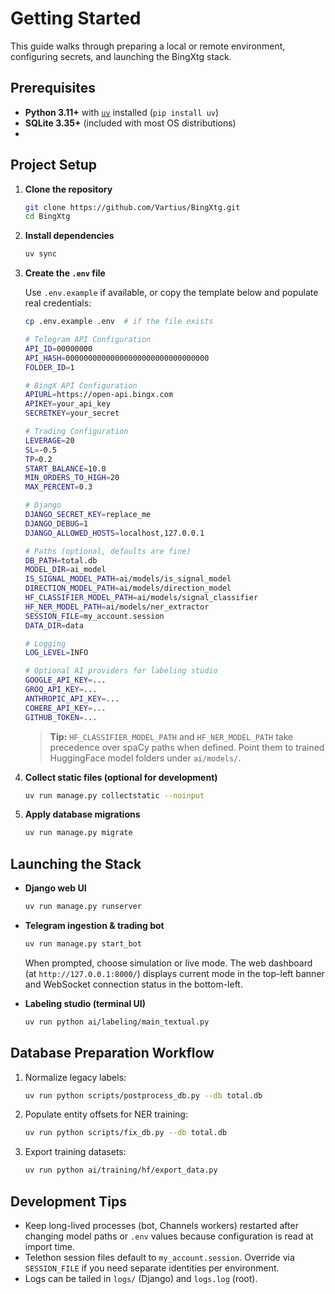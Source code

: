# Getting Started

This guide walks through preparing a local or remote environment, configuring secrets, and launching the BingXtg stack.

## Prerequisites

- **Python 3.11+** with [`uv`](https://github.com/astral-sh/uv) installed (`pip install uv`)
- **SQLite 3.35+** (included with most OS distributions)
- 
## Project Setup

1. **Clone the repository**
   ```zsh
   git clone https://github.com/Vartius/BingXtg.git
   cd BingXtg
   ```

2. **Install dependencies**
   ```zsh
   uv sync
   ```

3. **Create the `.env` file**

   Use `.env.example` if available, or copy the template below and populate real credentials:

   ```zsh
   cp .env.example .env  # if the file exists
   ```

   ```zsh
   # Telegram API Configuration
   API_ID=00000000
   API_HASH=00000000000000000000000000000000
   FOLDER_ID=1

   # BingX API Configuration
   APIURL=https://open-api.bingx.com
   APIKEY=your_api_key
   SECRETKEY=your_secret

   # Trading Configuration
   LEVERAGE=20
   SL=-0.5
   TP=0.2
   START_BALANCE=10.0
   MIN_ORDERS_TO_HIGH=20
   MAX_PERCENT=0.3

   # Django
   DJANGO_SECRET_KEY=replace_me
   DJANGO_DEBUG=1
   DJANGO_ALLOWED_HOSTS=localhost,127.0.0.1

   # Paths (optional, defaults are fine)
   DB_PATH=total.db
   MODEL_DIR=ai_model
   IS_SIGNAL_MODEL_PATH=ai/models/is_signal_model
   DIRECTION_MODEL_PATH=ai/models/direction_model
   HF_CLASSIFIER_MODEL_PATH=ai/models/signal_classifier
   HF_NER_MODEL_PATH=ai/models/ner_extractor
   SESSION_FILE=my_account.session
   DATA_DIR=data

   # Logging
   LOG_LEVEL=INFO

   # Optional AI providers for labeling studio
   GOOGLE_API_KEY=...
   GROQ_API_KEY=...
   ANTHROPIC_API_KEY=...
   COHERE_API_KEY=...
   GITHUB_TOKEN=...
   ```

   > **Tip:** `HF_CLASSIFIER_MODEL_PATH` and `HF_NER_MODEL_PATH` take precedence over spaCy paths when defined. Point them to trained HuggingFace model folders under `ai/models/`.

4. **Collect static files (optional for development)**
   ```zsh
   uv run manage.py collectstatic --noinput
   ```

5. **Apply database migrations**
   ```zsh
   uv run manage.py migrate
   ```

## Launching the Stack

- **Django web UI**
  ```zsh
  uv run manage.py runserver
  ```

- **Telegram ingestion & trading bot**
  ```zsh
  uv run manage.py start_bot
  ```

  When prompted, choose simulation or live mode. The web dashboard (at `http://127.0.0.1:8000/`) displays current mode in the top-left banner and WebSocket connection status in the bottom-left.

- **Labeling studio (terminal UI)**
  ```zsh
  uv run python ai/labeling/main_textual.py
  ```

## Database Preparation Workflow

1. Normalize legacy labels:
   ```zsh
   uv run python scripts/postprocess_db.py --db total.db
   ```

2. Populate entity offsets for NER training:
   ```zsh
   uv run python scripts/fix_db.py --db total.db
   ```

3. Export training datasets:
   ```zsh
   uv run python ai/training/hf/export_data.py
   ```

## Development Tips

- Keep long-lived processes (bot, Channels workers) restarted after changing model paths or `.env` values because configuration is read at import time.
- Telethon session files default to `my_account.session`. Override via `SESSION_FILE` if you need separate identities per environment.
- Logs can be tailed in `logs/` (Django) and `logs.log` (root).
